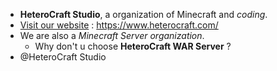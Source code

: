- **HeteroCraft Studio**, a organization of Minecraft and *coding*.
- [Visit our website](https://www.heterocraft.com/) : https://www.heterocraft.com/
- We are also a *Minecraft Server organization*.
   - Why don't u choose **HeteroCraft WAR Server** ?
- @HeteroCraft Studio
